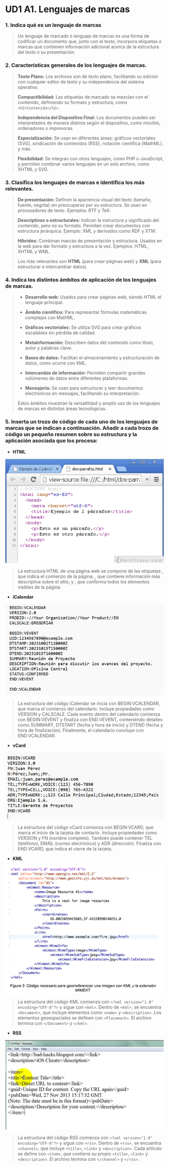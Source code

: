 # UD1 A1. Lenguajes de marcas

### 1. Indica qué es un lenguaje de marcas
> Un lenguaje de marcado o lenguaje de marcas es una forma de codificar un documento que, junto con el texto, incorpora etiquetas o marcas que contienen información adicional acerca de la estructura del texto o su presentación.

### 2. Características generales de los lenguajes de marcas.
> **Texto Plano:**
> Los archivos son de texto plano, facilitando su edición con cualquier editor de texto y su independencia del sistema operativo.
>
> **Compactibilidad:**
> Las etiquetas de marcado se mezclan con el contenido, definiendo su formato y estructura, como `<h2>Contenido</h2>`.
>
> **Independencia del Dispositivo Final:**
> Los documentos pueden ser interpretados de manera distinta según el dispositivo, como móviles, ordenadores o impresoras.
>
> **Especialización:**
> Se usan en diferentes áreas: gráficos vectoriales (SVG), sindicación de contenidos (RSS), notación científica (MathML), y más.
>
> **Flexibilidad:**
> Se integran con otros lenguajes, como PHP o JavaScript, y permiten combinar varios lenguajes en un solo archivo, como XHTML y SVG.

### 3. Clasifica los lenguajes de marcas e identifica los más relevantes.
> **De presentación:**
> Definen la apariencia visual del texto (tamaño, fuente, negrita) sin preocuparse por su estructura. Se usan en procesadores de texto. Ejemplos: RTF y TeX.
>
> **Descriptivos o estructurales:**
> Indican la estructura y significado del contenido, pero no su formato. Permiten crear documentos con estructura jerárquica. Ejemplo: XML y derivados como RDF y XTM.
>
> **Híbridos:**
> Combinan marcas de presentación y estructura. Usados en la web para dar formato y estructura a la vez. Ejemplos: HTML, XHTML y WML.
>
> Los más relevantes son **HTML** (para crear páginas web) y **XML** (para estructurar e intercambiar datos).

### 4. Indica los distintos ámbitos de aplicación de los lenguajes de marcas.
> - **Desarrollo web:**
> Usados para crear páginas web, siendo HTML el lenguaje principal.
>
> - **Ámbito científico:**
> Para representar fórmulas matemáticas complejas con MathML.
>
> - **Gráficos vectoriales:**
> Se utiliza SVG para crear gráficos escalables sin pérdida de calidad.
>
> - **Metainformación:**
> Describen datos del contenido como título, autor y palabras clave.
>
> - **Bases de datos:**
> Facilitan el almacenamiento y estructuración de datos, como ocurre con XML.
>
> - **Intercambio de información:**
> Permiten compartir grandes volúmenes de datos entre diferentes plataformas.
>
> - **Mensajería:**
> Se usan para estructurar y leer documentos electrónicos en mensajes, facilitando su interpretación.
>
>Estos ámbitos muestran la versatilidad y amplio uso de los lenguajes de marcas en distintas áreas tecnológicas.

### 5. Inserta un trozo de código de cada uno de los lenguajes de marcas que se indican a continuación. Añadir a cada trozo de código un pequeño resumen sobre su estructura y la aplicación asociada que los procesa:

- **HTML** 
  
![alt](Fotos_codigos/Ejemplo_cod_HTML.png)

>La estructura HTML de una página web se compone de las etiquetas <html>, que indica el comienzo de la página; <head>, que contiene información más descriptiva sobre el sitio; y <body>, que conforma todos los elementos visibles de la página.

- **iCalendar**

![alt](Fotos_codigos/Ejemplo_cod_iCalendar.png)

> La estructura del código iCalendar se inicia con BEGIN:VCALENDAR, que marca el comienzo del calendario. Incluye propiedades como VERSION y CALSCALE. Cada evento dentro del calendario comienza con BEGIN:VEVENT y finaliza con END:VEVENT, conteniendo detalles como SUMMARY, DTSTART (fecha y hora de inicio) y DTEND (fecha y hora de finalización). Finalmente, el calendario concluye con END:VCALENDAR.

- **vCard** 
  
![alt](Fotos_codigos/Ejemplo_cod_vCard.png)

> La estructura del código vCard comienza con BEGIN:VCARD, que marca el inicio de la tarjeta de contacto. Incluye propiedades como VERSION y FN (nombre completo). También puede contener TEL (teléfono), EMAIL (correo electrónico) y ADR (dirección). Finaliza con END:VCARD, que indica el cierre de la tarjeta.

- **KML**

![alt](Fotos_codigos/Ejemplo_cod_KML.png)

> La estructura del código KML comienza con `<?xml version="1.0" encoding="UTF-8"?>` y sigue con `<kml>`. Dentro de `<kml>`, se encuentra `<Document>`, que incluye elementos como `<name>` y `<description>`. Los elementos geoespaciales se definen con `<Placemark>`. El archivo termina con `</Document>` y `</kml>`.
  
- **RSS**

![alt](Fotos_codigos/Ejemplo_cod_RSS.png)

> La estructura del código RSS comienza con `<?xml version="1.0" encoding="UTF-8"?>` y sigue con `<rss>`. Dentro de `<rss>`, se encuentra `<channel>`, que incluye `<title>`, `<link>` y `<description>`. Cada artículo se define con `<item>`, que contiene su propio `<title>`, `<link>` y `<description>`. El archivo termina con `</channel>` y `</rss>`.

